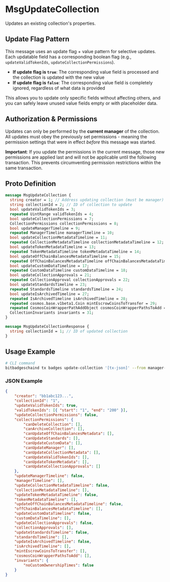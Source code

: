 # MsgUpdateCollection

Updates an existing collection's properties.

## Update Flag Pattern

This message uses an update flag + value pattern for selective updates. Each updatable field has a corresponding boolean flag (e.g., `updateValidTokenIds`, `updateCollectionPermissions`).

-   **If update flag is `true`**: The corresponding value field is processed and the collection is updated with the new value
-   **If update flag is `false`**: The corresponding value field is completely ignored, regardless of what data is provided

This allows you to update only specific fields without affecting others, and you can safely leave unused value fields empty or with placeholder data.

## Authorization & Permissions

Updates can only be performed by the **current manager** of the collection. All updates must obey the previously set permissions - meaning the permission settings that were in effect _before_ this message was started.

**Important**: If you update the permissions in the current message, those new permissions are applied last and will not be applicable until the following transaction. This prevents circumventing permission restrictions within the same transaction.

## Proto Definition

```protobuf
message MsgUpdateCollection {
  string creator = 1; // Address updating collection (must be manager)
  string collectionId = 2; // ID of collection to update
  bool updateValidTokenIds = 3;
  repeated UintRange validTokenIds = 4;
  bool updateCollectionPermissions = 7;
  CollectionPermissions collectionPermissions = 8;
  bool updateManagerTimeline = 9;
  repeated ManagerTimeline managerTimeline = 10;
  bool updateCollectionMetadataTimeline = 11;
  repeated CollectionMetadataTimeline collectionMetadataTimeline = 12;
  bool updateTokenMetadataTimeline = 13;
  repeated TokenMetadataTimeline tokenMetadataTimeline = 14;
  bool updateOffChainBalancesMetadataTimeline = 15;
  repeated OffChainBalancesMetadataTimeline offChainBalancesMetadataTimeline = 16;
  bool updateCustomDataTimeline = 17;
  repeated CustomDataTimeline customDataTimeline = 18;
  bool updateCollectionApprovals = 21;
  repeated CollectionApproval collectionApprovals = 22;
  bool updateStandardsTimeline = 23;
  repeated StandardsTimeline standardsTimeline = 24;
  bool updateIsArchivedTimeline = 27;
  repeated IsArchivedTimeline isArchivedTimeline = 28;
  repeated cosmos.base.v1beta1.Coin mintEscrowCoinsToTransfer = 29;
  repeated CosmosCoinWrapperPathAddObject cosmosCoinWrapperPathsToAdd = 30;
  CollectionInvariants invariants = 31;
}

message MsgUpdateCollectionResponse {
  string collectionId = 1; // ID of updated collection
}
```

## Usage Example

```bash
# CLI command
bitbadgeschaind tx badges update-collection '[tx-json]' --from manager-key
```

### JSON Example

```json
{
    "creator": "bb1abc123...",
    "collectionId": "1",
    "updateValidTokenIds": true,
    "validTokenIds": [{ "start": "1", "end": "200" }],
    "updateCollectionPermissions": false,
    "collectionPermissions": {
        "canDeleteCollection": [],
        "canArchiveCollection": [],
        "canUpdateOffChainBalancesMetadata": [],
        "canUpdateStandards": [],
        "canUpdateCustomData": [],
        "canUpdateManager": [],
        "canUpdateCollectionMetadata": [],
        "canUpdateValidTokenIds": [],
        "canUpdateTokenMetadata": [],
        "canUpdateCollectionApprovals": []
    },
    "updateManagerTimeline": false,
    "managerTimeline": [],
    "updateCollectionMetadataTimeline": false,
    "collectionMetadataTimeline": [],
    "updateTokenMetadataTimeline": false,
    "tokenMetadataTimeline": [],
    "updateOffChainBalancesMetadataTimeline": false,
    "offChainBalancesMetadataTimeline": [],
    "updateCustomDataTimeline": false,
    "customDataTimeline": [],
    "updateCollectionApprovals": false,
    "collectionApprovals": [],
    "updateStandardsTimeline": false,
    "standardsTimeline": [],
    "updateIsArchivedTimeline": false,
    "isArchivedTimeline": [],
    "mintEscrowCoinsToTransfer": [],
    "cosmosCoinWrapperPathsToAdd": [],
    "invariants": {
        "noCustomOwnershipTimes": false
    }
}
```
